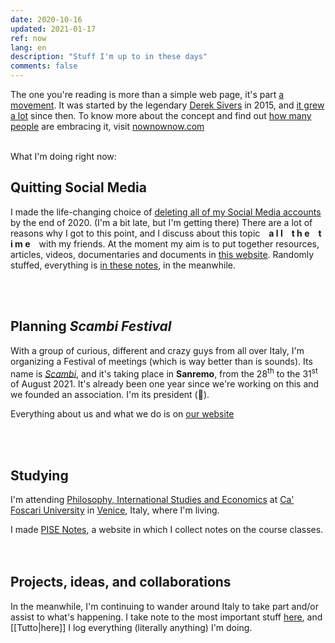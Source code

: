 ```yaml
---
date: 2020-10-16
updated: 2021-01-17
ref: now
lang: en
description: "Stuff I'm up to in these days"
comments: false
---
```

<div class="blue box">
	The one you're reading is more than a simple web page, it's part <a href="https://sive.rs/nowff" title="Now page - Derek Sivers" rel="noopener noreferrer" target="_blank">a movement</a>. It was started by the legendary <a href="https://sive.rs" title="Derek Sivers’ personal website" rel="noopener noreferrer" target="_blank">Derek Sivers</a> in 2015, and <a href="https://sive.rs/now3" rel="noopener noreferrer" target="_blank">it grew a lot</a> since then. To know more about the concept and find out <a href="https://nownownow.com" title="NowNowNow" rel="noopener noreferrer" target="_blank">how many people</a> are embracing it, visit <a href="https://nownownow.com/about" title="About NowNowNow" rel="noopener noreferrer" target="_blank">nownownow.com</a>
</div>

<br>

What I'm doing right now:

## Quitting Social Media

I made the life-changing choice of <u class="double">deleting all of my Social Media accounts</u> by the end of 2020. (I'm a bit late, but I'm getting there) There are a lot of reasons why I got to this point, and I discuss about this topic&emsp;**a l l&emsp;t h e&emsp;t i m e**&emsp;with my friends. At the moment my aim is to put together resources, articles, videos, documentaries and documents in [this website](https://quitsocialmedia.club "Quit Social Media"). Randomly stuffed, everything is [in these notes](https://quitsocialmedia.club/notes "Quit Social Media Notes"), in the meanwhile.

<br>
<br>

## Planning <cite>Scambi Festival</cite>

With a group of curious, different and crazy guys from all over Italy, I'm organizing a Festival of meetings (which is way better than is sounds). Its name is [<cite>Scambi</cite>](https://scambi.org "Scambi"), and it's taking place in **Sanremo**, from the 28<sup>th</sup> to the 31<sup>st</sup> of August 2021. It's already been one year since we're working on this and we founded an association. I'm its president (🤯).

Everything about us and what we do is on [our website](https://scambi.org "Scambi")

<br>
<br>

## Studying

I'm attending [Philosophy, International Studies and Economics](https://unive.it/pise "PISE course page on UniVe website") at [Ca' Foscari University](https://unive.it "Ca' Foscari University website") in [Venice](https://www.comune.venezia.it/ "Venice institutional website"), Italy, where I'm living.

<div class="blue box">
	I made <a href="https://pise-notes.tk" rel="noopener noreferrer" target="_blank" title="PISE Notes">PISE Notes</a>, a website in which I collect notes on the course classes.
</div>

<br>
<br>

## Projects, ideas, and collaborations

In the meanwhile, I'm continuing to wander around Italy to take part and/or assist to what's happening. I take note to the most important stuff [here](/stuff "Stuff - tommi.space"), and [[Tutto|here]] I log everything (literally anything) I'm doing.